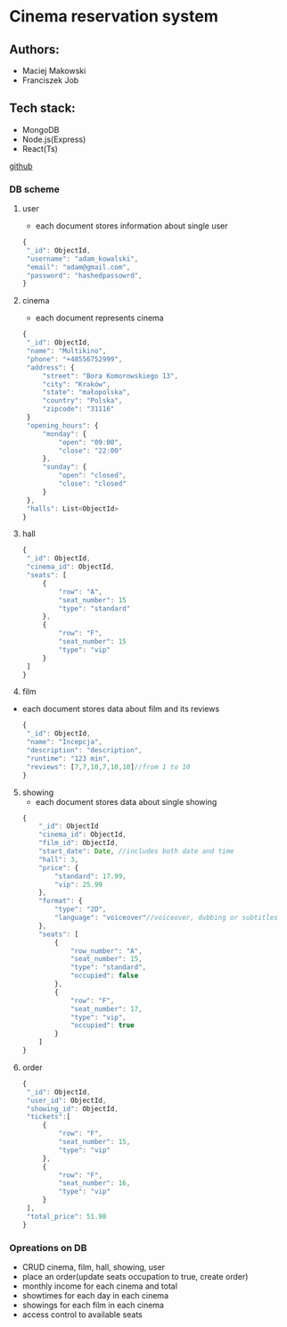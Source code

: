 # Cinema reservation system

## Authors: 
- Maciej Makowski
- Franciszek Job

## Tech stack:
- MongoDB
- Node.js(Express)
- React(Ts)

[github](https://github.com/maciejmakowski2003/Cinema-reservation-system)

### DB scheme 

1. user
   - each document stores information about single user 
   ```js
   {
    "_id": ObjectId, 
    "username": "adam_kowalski",
    "email": "adam@gmail.com",
    "password": "hashedpassowrd", 
   }
   ```

2. cinema
   - each document represents cinema
   ```js
   {
    "_id": ObjectId, 
    "name": "Multikino",
    "phone": "+48556752999", 
    "address": {
        "street": "Bora Komorowskiego 13",
        "city": "Kraków",
        "state": "małopolska",
        "country": "Polska",
        "zipcode": "31116"
    }
    "opening_hours": {
        "monday": {
            "open": "09:00", 
            "close": "22:00"
        },
        "sunday": {
            "open": "closed", 
            "close": "closed"
        }
    },
    "halls": List<ObjectId>
   }
   ```
3. hall 
   ```js
   {
    "_id": ObjectId,
    "cinema_id": ObjectId,
    "seats": [
        {
            "row": "A",
            "seat_number": 15
            "type": "standard"
        },
        {
            "row": "F",
            "seat_number": 15
            "type": "vip"
        }
    ]
   }
   ```

4. film
 - each document stores data about film and its reviews
   ```js
   {
    "_id": ObjectId,
    "name": "Incepcja",
    "description": "description",
    "runtime": "123 min",
    "reviews": [7,7,10,7,10,10]//from 1 to 10
   }
   ```
5. showing
   - each document stores data about single showing 
    ```js
    {
        "_id": ObjectId
        "cinema_id": ObjectId, 
        "film_id": ObjectId,
        "start_date": Date, //includes both date and time
        "hall": 3,
        "price": {
            "standard": 17.99,
            "vip": 25.99
        },
        "format": {
            "type": "2D",
            "language": "voiceover"//voiceover, dubbing or subtitles
        },
        "seats": [
            {
                "row_number": "A",
                "seat_number": 15,
                "type": "standard",
                "occupied": false
            },
            {
                "row": "F",
                "seat_number": 17,
                "type": "vip",
                "occupied": true
            }
        ]
    }
    ```
6. order
   ```js
   {
    "_id": ObjectId,
    "user_id": ObjectId,
    "showing_id": ObjectId,
    "tickets":[
        {
            "row": "F",
            "seat_number": 15,
            "type": "vip"
        },
        {
            "row": "F",
            "seat_number": 16,
            "type": "vip"
        }
    ],
    "total_price": 51.98
   }
   ```

### Opreations on DB
- CRUD cinema, film, hall, showing, user
- place an order(update seats occupation to true, create order)
- monthly income for each cinema and total
- showtimes for each day in each cinema
- showings for each film in each cinema
- access control to available seats
